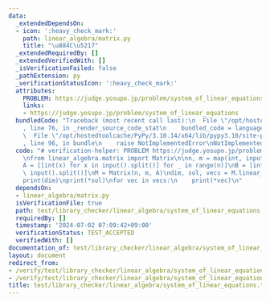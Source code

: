 ```yaml
---
data:
  _extendedDependsOn:
  - icon: ':heavy_check_mark:'
    path: linear_algebra/matrix.py
    title: "\u884C\u5217"
  _extendedRequiredBy: []
  _extendedVerifiedWith: []
  _isVerificationFailed: false
  _pathExtension: py
  _verificationStatusIcon: ':heavy_check_mark:'
  attributes:
    PROBLEM: https://judge.yosupo.jp/problem/system_of_linear_equations
    links:
    - https://judge.yosupo.jp/problem/system_of_linear_equations
  bundledCode: "Traceback (most recent call last):\n  File \"/opt/hostedtoolcache/PyPy/3.10.14/x64/lib/pypy3.10/site-packages/onlinejudge_verify/documentation/build.py\"\
    , line 76, in _render_source_code_stat\n    bundled_code = language.bundle(\n\
    \  File \"/opt/hostedtoolcache/PyPy/3.10.14/x64/lib/pypy3.10/site-packages/onlinejudge_verify/languages/python.py\"\
    , line 96, in bundle\n    raise NotImplementedError\nNotImplementedError\n"
  code: "# verification-helper: PROBLEM https://judge.yosupo.jp/problem/system_of_linear_equations\n\
    \nfrom linear_algebra.matrix import Matrix\n\nn, m = map(int, input().split())\n\
    A = [[int(x) for x in input().split()] for _ in range(n)]\nB = [int(x) for x in\
    \ input().split()]\nM = Matrix(n, m, A)\ndim, sol, vecs = M.linear_equations(B)\n\
    print(dim)\nprint(*sol)\nfor vec in vecs:\n    print(*vec)\n"
  dependsOn:
  - linear_algebra/matrix.py
  isVerificationFile: true
  path: test/library_checker/linear_algebra/system_of_linear_equations.test.py
  requiredBy: []
  timestamp: '2024-07-02 07:09:42+09:00'
  verificationStatus: TEST_ACCEPTED
  verifiedWith: []
documentation_of: test/library_checker/linear_algebra/system_of_linear_equations.test.py
layout: document
redirect_from:
- /verify/test/library_checker/linear_algebra/system_of_linear_equations.test.py
- /verify/test/library_checker/linear_algebra/system_of_linear_equations.test.py.html
title: test/library_checker/linear_algebra/system_of_linear_equations.test.py
---
```

